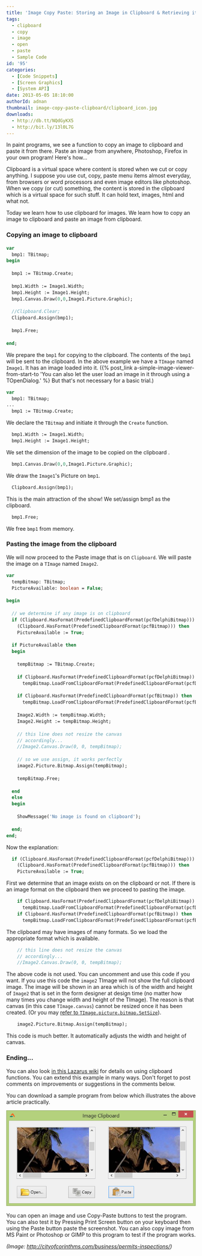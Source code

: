 ```yaml
---
title: 'Image Copy Paste: Storing an Image in Clipboard & Retrieving it'
tags:
  - clipboard
  - copy
  - image
  - open
  - paste
  - Sample Code
id: '95'
categories:
  - [Code Snippets]
  - [Screen Graphics]
  - [System API]
date: 2013-05-05 18:10:00
authorId: adnan
thumbnail: image-copy-paste-clipboard/clipboard_icon.jpg
downloads:
  - http://db.tt/NQdGyKX5
  - http://bit.ly/13l0L7G
---
```


In paint programs, we see a function to copy an image to clipboard and paste it from there. Paste an image from anywhere, Photoshop, Firefox in your own program! Here's how...
<!-- more -->


Clipboard is a virtual space where content is stored when we cut or copy anything. I suppose you use cut, copy, paste menu items almost everyday, from browsers or word processors and even image editors like photoshop. When we copy (or cut) something, the content is stored in the clipboard which is a virtual space for such stuff. It can hold text, images, html and what not.

Today we learn how to use clipboard for images. We learn how to copy an image to clipboard and paste an image from clipboard.


### Copying an image to clipboard

```pascal
var
  bmp1: TBitmap;
begin

  bmp1 := TBitmap.Create;

  bmp1.Width := Image1.Width;
  bmp1.Height := Image1.Height;
  bmp1.Canvas.Draw(0,0,Image1.Picture.Graphic);

  //Clipboard.Clear;
  Clipboard.Assign(bmp1);

  bmp1.Free;

end;
```

We prepare the `bmp1` for copying to the clipboard. The contents of the `bmp1` will be sent to the clipboard. In the above example we have a `TImage` named `Image1`. It has an image loaded into it. ({% post_link a-simple-image-viewer-from-start-to 'You can also let the user load an image in it through using a TOpenDialog.' %} But that's not necessary for a basic trial.)

```pascal
var
  bmp1: TBitmap;
...
  bmp1 := TBitmap.Create;
```

We declare the `TBitmap` and initiate it through the `Create` function.

```pascal
  bmp1.Width := Image1.Width;
  bmp1.Height := Image1.Height;
```

We set the dimension of the image to be copied on the clipboard .

```pascal
  bmp1.Canvas.Draw(0,0,Image1.Picture.Graphic);
```

We draw the `Image1`'s Picture on `bmp1`.

```pascal
  Clipboard.Assign(bmp1);
```

This is the main attraction of the show! We set/assign bmp1 as the clipboard.

```pascal
  bmp1.Free;
```

We free `bmp1` from memory.


### Pasting the image from the clipboard

We will now proceed to the Paste image that is on `Clipboard`. We will paste the image on a `TImage` named `Image2`.

```pascal
var
  tempBitmap: TBitmap;
  PictureAvailable: boolean = False;

begin

  // we determine if any image is on clipboard
  if (Clipboard.HasFormat(PredefinedClipboardFormat(pcfDelphiBitmap))) or
    (Clipboard.HasFormat(PredefinedClipboardFormat(pcfBitmap))) then
    PictureAvailable := True;

  if PictureAvailable then
  begin

    tempBitmap := TBitmap.Create;

    if Clipboard.HasFormat(PredefinedClipboardFormat(pcfDelphiBitmap)) then
      tempBitmap.LoadFromClipboardFormat(PredefinedClipboardFormat(pcfDelphiBitmap));

    if Clipboard.HasFormat(PredefinedClipboardFormat(pcfBitmap)) then
      tempBitmap.LoadFromClipboardFormat(PredefinedClipboardFormat(pcfBitmap));

    Image2.Width := tempBitmap.Width;
    Image2.Height := tempBitmap.Height;

    // this line does not resize the canvas
    // accordingly...
    //Image2.Canvas.Draw(0, 0, tempBitmap);

    // so we use assign, it works perfectly
    image2.Picture.Bitmap.Assign(tempBitmap);

    tempBitmap.Free;

  end
  else
  begin

    ShowMessage('No image is found on clipboard');

  end;
end;
```

Now the explanation:

```pascal
  if (Clipboard.HasFormat(PredefinedClipboardFormat(pcfDelphiBitmap))) or
    (Clipboard.HasFormat(PredefinedClipboardFormat(pcfBitmap))) then
    PictureAvailable := True;
```

First we determine that an image exists on on the clipboard or not. If there is an image format on the clipboard then we proceed to pasting the image.

```pascal
    if Clipboard.HasFormat(PredefinedClipboardFormat(pcfDelphiBitmap)) then
      tempBitmap.LoadFromClipboardFormat(PredefinedClipboardFormat(pcfDelphiBitmap));
    if Clipboard.HasFormat(PredefinedClipboardFormat(pcfBitmap)) then
      tempBitmap.LoadFromClipboardFormat(PredefinedClipboardFormat(pcfBitmap));
```

The clipboard may have images of many formats. So we load the appropriate format which is available.

```pascal
    // this line does not resize the canvas
    // accordingly...
    //Image2.Canvas.Draw(0, 0, tempBitmap);
```

The above code is not used. You can uncomment and use this code if you want. If you use this code the `image2` TImage will not show the full clipboard image. The image will be shown in an area which is of the width and height of `Image2` that is set in the form designer at design time (no matter how many times you change width and height of the TImage). The reason is that canvas (in this case `TImage.canvas`) cannot be resized once it has been created. (Or you may [refer to `TImage.picture.bitmap.SetSize`](http://lazarus.freepascal.org/index.php/topic,20709.0.html)).

```pascal
    image2.Picture.Bitmap.Assign(tempBitmap);
```

This code is much better. It automatically adjusts the width and height of canvas.


### Ending...

You can also look [in this Lazarus wiki](http://wiki.lazarus.freepascal.org/Clipboard) for details on using clipboard functions. You can extend this example in many ways. Don't forget to post comments on improvements or suggestions in the comments below.

You can download a sample program from below which illustrates the above article practically.


![](image-copy-paste-clipboard/image-clipboard-copy-paste-.jpg)


You can open an image and use Copy-Paste buttons to test the program. You can also test it by Pressing Print Screen button on your keyboard then using the Paste button paste the screenshot. You can also copy image from MS Paint or Photoshop or GIMP to this program to test if the program works.

_(Image: http://cityofcorinthms.com/business/permits-inspections/)_
